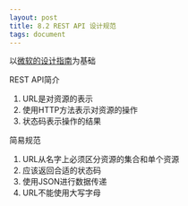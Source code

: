 ```yaml
---
layout: post
title: 8.2 REST API 设计规范
tags: document
---
```


以[微软的设计指南](https://docs.microsoft.com/zh-cn/azure/architecture/best-practices/api-design)为基础

REST API简介
1. URL是对资源的表示
2. 使用HTTP方法表示对资源的操作
3. 状态码表示操作的结果

简易规范
1. URL从名字上必须区分资源的集合和单个资源
2. 应该返回合适的状态码
3. 使用JSON进行数据传递
4. URL不能使用大写字母